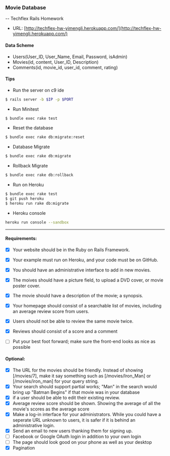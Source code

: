 ### Movie Database

-- Techflex Rails Homework

* URL: [http://techflex-hw-yimengli.herokuapp.com/](http://techflex-hw-yimengli.herokuapp.com/)

#### Data Scheme

* Users(User_ID, User_Name, Email, Password, isAdmin)
* Movies(id, content, User_ID, Description)
* Comments(id, movie_id, user_id, comment, rating)

#### Tips
* Run the server on c9 ide
```Bash
$ rails server -b $IP -p $PORT
```  
* Run Minitest
```Bash
$ bundle exec rake test
```
* Reset the database
```Bash
$ bundle exec rake db:migrate:reset
```
* Database Migrate
```Bash
$ bundle exec rake db:migrate
```
* Rollback Migrate
```Bash
$ bundle exec rake db:rollback
```
* Run on Heroku
```Bash
$ bundle exec rake test
$ git push heroku
$ heroku run rake db:migrate
```
* Heroku console
```Bash
heroku run console --sandbox
```

*****
#### Requirements:
- [x] Your website should be in the Ruby on Rails Framework.
- [x] Your example must run on Heroku, and your code must be on GitHub.
- [x] You should have an administrative interface to add in new movies.
- [x] The moives should have a picture field, to upload a DVD cover, or movie poster cover.
- [x] The movie should have a description of the movie; a synopsis.
- [x] Your homepage should consist of a searchable list of movies, including an average review score from users.
- [x] Users should not be able to review the same movie twice.
- [x] Reviews should consist of a score and a comment
- [ ] Put your best foot forward; make sure the front-end looks as nice as possible


#### Optional:

- [x] The URL for the movies should be friendly. Instead of showing [/movies/7], make it say something such as [/movies/Iron_Man] or [/movies/iron_man] for your query string.
- [x] Your search should support partial works; "Man" in the search would bring up "Batman Begins" if that movie was in your database
- [x] if a user should be able to edit their existing review.
- [x] Average review score should be shown. Showing the average of all the movie's scores as the average score
- [x] Make a log-in interface for your administrators. While you could have a seperate URL unknown to users, it is safer if it is behind an administrative login. 
- [x] Send an email to new users thanking them for signing up.
- [ ] Facebook or Google OAuth login in addition to your own login
- [ ] The page should look good on your phone as well as your desktop
- [x] Pagination
